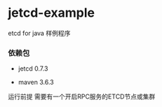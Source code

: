 # jetcd-example
etcd for java 样例程序

###  依赖包

* jetcd 0.7.3

* maven 3.6.3

运行前提 需要有一个开启RPC服务的ETCD节点或集群
